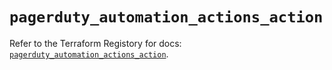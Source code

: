 # `pagerduty_automation_actions_action`

Refer to the Terraform Registory for docs: [`pagerduty_automation_actions_action`](https://registry.terraform.io/providers/pagerduty/pagerduty/3.1.2/docs/resources/automation_actions_action).
